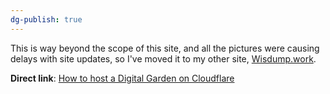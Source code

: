 ```yaml
---
dg-publish: true
---
```

This is way beyond the scope of this site, and all the pictures were causing delays with site updates, so I've moved it to my other site, [Wisdump.work](https://wisdump.work).

**Direct link**:
[How to host a Digital Garden on Cloudflare](https://wisdump.work/simple-how-tos/how-to-host-a-digital-garden-on-cloudflare)